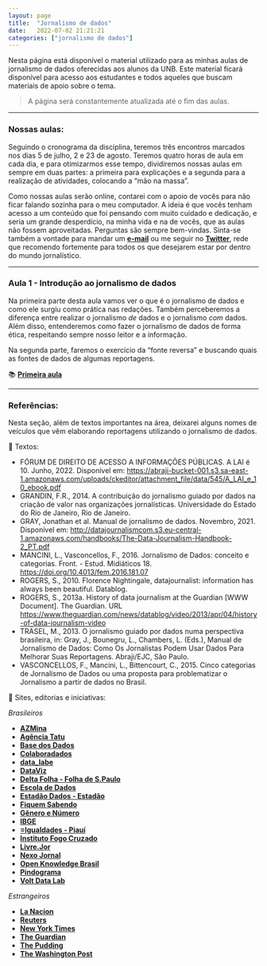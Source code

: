 ```yaml
---
layout: page
title:  "Jornalismo de dados"
date:   2022-07-02 21:21:21 
categories: ["jornalismo de dados"]
---
```

Nesta página está disponível o material utilizado para as minhas aulas de jornalismo de dados oferecidas aos alunos da UNB. Este material ficará disponível para acesso aos estudantes e todos aqueles que buscam materiais de apoio sobre o tema.
> A página será constantemente atualizada até o fim das aulas.
 
---  
 
### Nossas aulas:
Seguindo o cronograma da disciplina, teremos três encontros marcados nos dias 5 de julho, 2 e 23 de agosto. Teremos quatro horas de aula em cada dia, e para otimizarmos esse tempo, dividiremos nossas aulas em sempre em duas partes: a primeira para explicações e a segunda para a realização de atividades, colocando a “mão na massa”.
 
Como nossas aulas serão online, contarei com o apoio de vocês para não ficar falando sozinha para o meu computador. A ideia é que vocês tenham acesso a um conteúdo que foi pensando com muito cuidado e dedicação, e seria um grande desperdício, na minha vida e na de vocês, que as aulas não fossem aproveitadas. Perguntas são sempre bem-vindas. Sinta-se também a vontade para mandar um <a href="mailto:juditecypreste@msn.com">**e-mail**</a> ou me seguir no <a href="https://twitter.com/juditecypreste">**Twitter**</a>, rede que recomendo fortemente para todos os que desejarem estar por dentro do mundo jornalístico.

---  

### Aula 1 - Introdução ao jornalismo de dados
 
Na primeira parte desta aula vamos ver o que é o jornalismo de dados e como ele surgiu como prática nas redações. Também perceberemos a diferença entre realizar o jornalismo *de* dados e o jornalismo *com* dados. Além disso, entenderemos como fazer o jornalismo de dados de forma ética, respeitando sempre nosso leitor e a informação.
 
Na segunda parte, faremos o exercício da “fonte reversa” e buscando quais as fontes de dados de algumas reportagens.
 
📚 <a href="https://docs.google.com/presentation/d/1f2Sfq1WHX9k-iYFImTvU2sUZ_Kv--I3V/edit?usp=sharing&ouid=104141213015748155256&rtpof=true&sd=true">**Primeira aula**</a>
 
---  
 
### Referências:
 
Nesta seção, além de textos importantes na área, deixarei alguns nomes de veículos que vêm elaborando reportagens utilizando o jornalismo de dados.
 
📝 Textos:
 
- FÓRUM DE DIREITO DE ACESSO A INFORMAÇÕES PÚBLICAS. A LAI é 10. Junho, 2022. Disponível em: https://abraji-bucket-001.s3.sa-east-1.amazonaws.com/uploads/ckeditor/attachment_file/data/545/A_LAI_e_10_ebook.pdf
- GRANDIN, F.R., 2014. A contribuição do jornalismo guiado por dados na criação de valor nas organizações jornalísticas. Universidade do Estado do Rio de Janeiro, Rio de Janeiro.
- GRAY, Jonathan et al. Manual de jornalismo de dados. Novembro, 2021. Disponível em: http://datajournalismcom.s3.eu-central-1.amazonaws.com/handbooks/The-Data-Journalism-Handbook-2_PT.pdf
- MANCINI, L., Vasconcellos, F., 2016. Jornalismo de Dados: conceito e categorias. Front. - Estud. Midiáticos 18. https://doi.org/10.4013/fem.2016.181.07
- ROGERS, S., 2010. Florence Nightingale, datajournalist: information has always been beautiful. Datablog.
- ROGERS, S., 2013a. History of data journalism at the Guardian [WWW Document]. The Guardian. URL https://www.theguardian.com/news/datablog/video/2013/apr/04/history-of-data-journalism-video
- TRÄSEL, M., 2013. O jornalismo guiado por dados numa perspectiva brasileira, in: Gray, J., Bounegru, L., Chambers, L. (Eds.), Manual de Jornalismo de Dados: Como Os Jornalistas Podem Usar Dados Para Melhorar Suas Reportagens. Abraji/EJC, São Paulo.
- VASCONCELLOS, F., Mancini, L., Bittencourt, C., 2015. Cinco categorias de Jornalismo de Dados ou uma proposta para problematizar o Jornalismo a partir de dados no Brasil.
 
📰 Sites, editorias e iniciativas:
 
*Brasileiros*
- <a href="https://azmina.com.br/">**AZMina**</a>
- <a href="https://www.agenciatatu.com.br/">**Agência Tatu**</a>
- <a href="https://basedosdados.org/">**Base dos Dados**</a>
- <a href="https://colaboradados.com.br/">**Colaboradados**</a>
- <a href="https://datalabe.org/">**data_labe**</a>
- <a href="https://linktr.ee/datavizbr">**DataViz**</a>
- <a href="https://www1.folha.uol.com.br/deltafolha/">**Delta Folha - Folha de S.Paulo**</a>
- <a href="https://escoladedados.org/">**Escola de Dados**</a>
- <a href="https://www.estadao.com.br/infograficos">**Estadão Dados - Estadão**</a>
- <a href="https://fiquemsabendo.com.br/">**Fiquem Sabendo**</a>
- <a href="https://www.generonumero.media/">**Gênero e Número**</a>
- <a href="https://www.ibge.gov.br/">**IBGE**</a>
- <a href="https://piaui.folha.uol.com.br/tag/igualdades/">**=Igualdades - Piauí**</a>
- <a href="https://www.fogocruzado.org.br/">**Instituto Fogo Cruzado**</a>
- <a href="https://livre.jor.br/">**Livre.Jor**</a>
- <a href="https://www.nexojornal.com.br/">**Nexo Jornal**</a>
- <a href="https://linktr.ee/okfnbr">**Open Knowledge Brasil**</a>
- <a href="https://pindograma.com.br/">**Pindograma**</a>
- <a href="https://voltdata.info/">**Volt Data Lab**</a>
 
*Estrangeiros*
 
- <a href="https://www.lanacion.com.ar/data/">**La Nacion**</a>
- <a href="https://twitter.com/ReutersGraphics">**Reuters**</a>
- <a href="https://www.nytimes.com/spotlight/graphics">**New York Times**</a>
- <a href="https://www.theguardian.com/interactive">**The Guardian**</a>
- <a href="https://pudding.cool/">**The Pudding**</a>
- <a href="https://twitter.com/PostGraphics">**The Washington Post**</a>